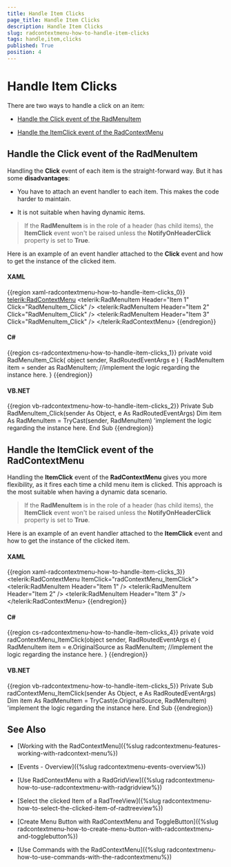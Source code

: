 ```yaml
---
title: Handle Item Clicks
page_title: Handle Item Clicks
description: Handle Item Clicks
slug: radcontextmenu-how-to-handle-item-clicks
tags: handle,item,clicks
published: True
position: 4
---
```


# Handle Item Clicks



There are two ways to handle a click on an item:

* [Handle the Click event of the RadMenuItem](#handle-the-click-event-of-the-radmenuitem)

* [Handle the ItemClick event of the RadContextMenu](#handle-the-itemclick-event-of-the-radcontextmenu)

## Handle the Click event of the RadMenuItem

Handling the __Click__ event of each item is the straight-forward way. But it has some __disadvantages__:

* You have to attach an event handler to each item. This makes the code harder to maintain.

* It is not suitable when having dynamic items.

>If the __RadMenuItem__ is in the role of a header (has child items), the __ItemClick__ event won't be raised unless the __NotifyOnHeaderClick__ property is set to __True__.

Here is an example of an event handler attached to the __Click__ event and how to get the instance of the clicked item.

#### __XAML__

{{region xaml-radcontextmenu-how-to-handle-item-clicks_0}}
	<telerik:RadContextMenu>
	    <telerik:RadMenuItem Header="Item 1"
	                         Click="RadMenuItem_Click" />
	    <telerik:RadMenuItem Header="Item 2"
	                         Click="RadMenuItem_Click" />
	    <telerik:RadMenuItem Header="Item 3"
	                         Click="RadMenuItem_Click" />
	</telerik:RadContextMenu>
{{endregion}}

#### __C#__

{{region cs-radcontextmenu-how-to-handle-item-clicks_1}}
	private void RadMenuItem_Click( object sender, RadRoutedEventArgs e )
	{
	    RadMenuItem item = sender as RadMenuItem;
	    //implement the logic regarding the instance here.
	}
{{endregion}}

#### __VB.NET__

{{region vb-radcontextmenu-how-to-handle-item-clicks_2}}
	Private Sub RadMenuItem_Click(sender As Object, e As RadRoutedEventArgs)
	    Dim item As RadMenuItem = TryCast(sender, RadMenuItem)
	    'implement the logic regarding the instance here.
	End Sub
{{endregion}}

## Handle the ItemClick event of the RadContextMenu

Handling the __ItemClick__ event of the __RadContextMenu__ gives you more flexibility, as it fires each time a child menu item is clicked. This approach is the most suitable when having a dynamic data scenario.

>If the __RadMenuItem__ is in the role of a header (has child items), the __ItemClick__ event won't be raised unless the __NotifyOnHeaderClick__ property is set to __True__.

Here is an example of an event handler attached to the __ItemClick__ event and how to get the instance of the clicked item.

#### __XAML__

{{region xaml-radcontextmenu-how-to-handle-item-clicks_3}}
	<telerik:RadContextMenu ItemClick="radContextMenu_ItemClick">
	    <telerik:RadMenuItem Header="Item 1" />
	    <telerik:RadMenuItem Header="Item 2" />
	    <telerik:RadMenuItem Header="Item 3" />
	</telerik:RadContextMenu>
{{endregion}}

#### __C#__

{{region cs-radcontextmenu-how-to-handle-item-clicks_4}}
	private void radContextMenu_ItemClick(object sender, RadRoutedEventArgs e)
	{
	    RadMenuItem item = e.OriginalSource as RadMenuItem;
	    //implement the logic regarding the instance here.
	}
{{endregion}}

#### __VB.NET__

{{region vb-radcontextmenu-how-to-handle-item-clicks_5}}
	Private Sub radContextMenu_ItemClick(sender As Object, e As RadRoutedEventArgs)
	    Dim item As RadMenuItem = TryCast(e.OriginalSource, RadMenuItem)
	    'implement the logic regarding the instance here.
	End Sub
{{endregion}}

## See Also

 * [Working with the RadContextMenu]({%slug radcontextmenu-features-working-with-radcontext-menu%})

 * [Events - Overview]({%slug radcontextmenu-events-overview%})

 * [Use RadContextMenu with a RadGridView]({%slug radcontextmenu-how-to-use-radcontextmenu-with-radgridview%})

 * [Select  the clicked Item of a RadTreeView]({%slug radcontextmenu-how-to-select-the-clicked-item-of-radtreeview%})

 * [Create Menu Button with RadContextMenu and ToggleButton]({%slug radcontextmenu-how-to-create-menu-button-with-radcontextmenu-and-togglebutton%})

 * [Use Commands with the RadContextMenu]({%slug radcontextmenu-how-to-use-commands-with-the-radcontextmenu%})
